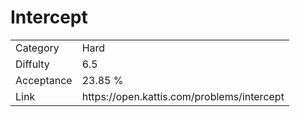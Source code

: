 # Intercept

<table>
    <tr>
        <td>Category</td>
        <td>Hard</td>
    </tr>
    <tr>
        <td>Diffulty</td>
        <td>6.5</td>
    </tr>
    <tr>
        <td>Acceptance</td>
        <td>23.85 %</td>
    </tr>
    <tr>
        <td>Link</td>
        <td>https://open.kattis.com/problems/intercept</td>
    </tr>
</table>